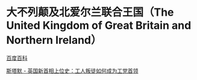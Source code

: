 # 大不列颠及北爱尔兰联合王国（The United Kingdom of Great Britain and Northern Ireland）

[百度百科](https://baike.baidu.com/item/%E8%8B%B1%E5%9B%BD/144602)




[斯塔默 - 英国新首相上位史：工人叛徒如何成为工党首领](https://www.bilibili.com/video/BV11E421w76U)
